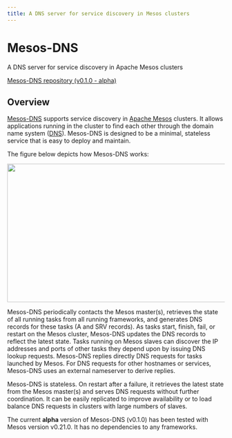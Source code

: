```yaml
---
title: A DNS server for service discovery in Mesos clusters
---
```


<div class="jumbotron text-center">
  <h1>Mesos-DNS</h1>
  <p class="lead">
    A DNS server for service discovery in Apache Mesos clusters
  </p>
  <p>
    <a href="http://github.com/mesosphere/mesos-dns"
        class="btn btn-lg btn-primary">
      Mesos-DNS repository (v0.1.0 - alpha)
    </a>
  </p>
<!--  <a class="btn btn-link"
      href="http://downloads.mesosphere.com/mesos-dns/v0.1.0/mesos-dns-0.1.0.tgz.sha256">
    v0.1.0 SHA-256 Checksum
  </a> &middot;
  <a class="btn btn-link"
      href="https://github.com/mesosphere/mesos-dns/releases/tag/v0.1.0">
    v0.1.0 Release Notes
  </a>
-->
</div>

## Overview

[Mesos-DNS](http://github.com/mesosphere/mesos-dns) supports service discovery in [Apache Mesos](http://mesos.apache.org/) clusters. It allows applications running in the cluster to find each other through the domain name system ([DNS](http://en.wikipedia.org/wiki/Domain_Name_System)). Mesos-DNS is designed to be a minimal, stateless service that is easy to deploy and maintain.

The figure below depicts how Mesos-DNS works:

<p class="text-center">
  <img src="{{ site.baseurl}}/img/architecture.png" width="610" height="320" alt="">
</p>

Mesos-DNS periodically contacts the Mesos master(s), retrieves the state of all running tasks from all running frameworks, and generates DNS records for these tasks (A and SRV records). As tasks start, finish, fail, or restart on the Mesos cluster, Mesos-DNS updates the DNS records to reflect the latest state. Tasks running on Mesos slaves can discover the IP addresses and ports of other tasks they depend upon by issuing DNS lookup requests. Mesos-DNS replies directly DNS requests for tasks launched by Mesos. For DNS requests for other hostnames or services, Mesos-DNS uses an external nameserver to derive replies.

Mesos-DNS is stateless. On restart after a failure, it retrieves the latest state from the Mesos master(s) and serves DNS requests without further coordination. It can be easily replicated to improve availability or to load balance DNS requests in clusters with large numbers of slaves. 

The current **alpha** version of Mesos-DNS (v0.1.0) has been tested with Mesos version v0.21.0. It has no dependencies to any frameworks. 

